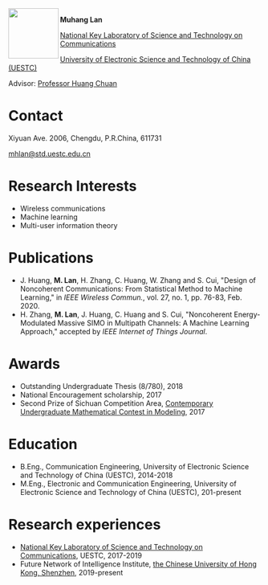 <img src="https://github.com/MH-Lan/mh-lan.github.io/blob/master/BIO%20%E8%AE%BA%E6%96%87%E5%8E%8B%E7%BC%A9.jpg?raw=true" width="100" align=left />

**Muhang Lan**

[National Key Laboratory of Science and Technology on Communications](http://www.ncl.uestc.edu.cn/)

[University of Electronic Science and Technology of China (UESTC)](https://en.uestc.edu.cn/)

Advisor: [Professor Huang Chuan](http://faculty.uestc.edu.cn/huangchuan/zh_CN/index.htm)

# Contact

 Xiyuan Ave. 2006, Chengdu, P.R.China, 611731

mhlan@std.uestc.edu.cn

# Research Interests

* Wireless communications
* Machine learning
* Multi-user information theory

# Publications

* J. Huang, **M. Lan**, H. Zhang, C. Huang, W. Zhang and S. Cui, "Design of Noncoherent Communications: From Statistical Method to Machine Learning," in *IEEE Wireless Commun.*, vol. 27, no. 1, pp. 76-83, Feb. 2020.
* H. Zhang, **M. Lan**, J. Huang, C. Huang and S. Cui, "Noncoherent Energy-Modulated Massive SIMO in Multipath Channels: A Machine Learning Approach," accepted by *IEEE Internet of Things Journal*.

# Awards

* Outstanding Undergraduate Thesis (8/780), 2018
* National Encouragement scholarship, 2017
* Second Prize of Sichuan Competition Area, [Contemporary Undergraduate Mathematical Contest in Modeling](http://en.mcm.edu.cn/), 2017

# Education

* B.Eng., Communication Engineering, University of Electronic Science and Technology of China (UESTC), 2014-2018
* M.Eng., Electronic and Communication Engineering,  University of Electronic Science and Technology of China (UESTC), 201-present

# Research experiences

* [National Key Laboratory of Science and Technology on Communications](http://www.ncl.uestc.edu.cn/), UESTC, 2017-2019
* Future Network of Intelligence Institute, [the Chinese University of Hong Kong, Shenzhen](https://www.cuhk.edu.cn/en), 2019-present

